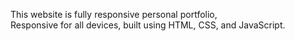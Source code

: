 
  This website is fully responsive personal portfolio, <br />Responsive for all devices, built using HTML, CSS, and JavaScript.

